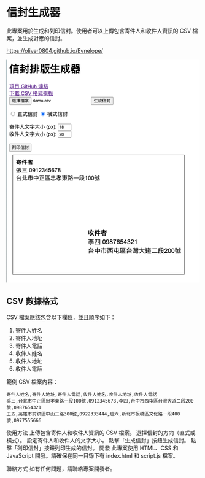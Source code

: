 # 信封生成器

此專案用於生成和列印信封。使用者可以上傳包含寄件人和收件人資訊的 CSV 檔案，並生成對應的信封。

https://oliver0804.github.io/Evnelope/

![demo](demo.png)


## CSV 數據格式

CSV 檔案應該包含以下欄位，並且順序如下：

1. 寄件人姓名
2. 寄件人地址
3. 寄件人電話
4. 收件人姓名
5. 收件人地址
6. 收件人電話

範例 CSV 檔案內容：


```csv
寄件人姓名,寄件人地址,寄件人電話,收件人姓名,收件人地址,收件人電話
張三,台北市中正區忠孝東路一段100號,0912345678,李四,台中市西屯區台灣大道二段200號,0987654321
王五,高雄市前鎮區中山三路300號,0922333444,趙六,新北市板橋區文化路一段400號,0977555666
```

使用方法
上傳包含寄件人和收件人資訊的 CSV 檔案。
選擇信封的方向（直式或橫式）。
設定寄件人和收件人的文字大小。
點擊「生成信封」按鈕生成信封。
點擊「列印信封」按鈕列印生成的信封。
開發
此專案使用 HTML、CSS 和 JavaScript 開發。請確保在同一目錄下有 index.html 和 script.js 檔案。

聯絡方式
如有任何問題，請聯絡專案開發者。

